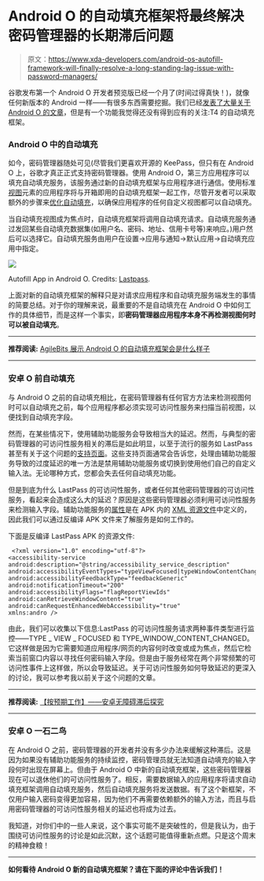 # Android O 的自动填充框架将最终解决密码管理器的长期滞后问题

> 原文：<https://www.xda-developers.com/android-os-autofill-framework-will-finally-resolve-a-long-standing-lag-issue-with-password-managers/>

谷歌发布第一个 Android O 开发者预览版已经一个月了(时间过得真快！)，就像任何新版本的 Android 一样——有很多东西需要挖掘。我们已经[发表了大量关于 Android O 的文章](https://www.xda-developers.com/tag/android-o/)，但是有一个功能我觉得还没有得到应有的关注:T4 的自动填充框架。

### Android O 中的自动填充

如今，密码管理器随处可见(尽管我们更喜欢开源的 KeePass，但只有在 Android O 上，谷歌才真正正式支持密码管理器。使用 Android O，第三方应用程序可以填充自动填充服务，该服务通过新的自动填充框架与应用程序进行通信。使用标准[视图](https://developer.android.com/reference/android/view/View.html)元素的应用程序将与开箱即用的自动填充框架一起工作，尽管开发者可以采取额外的步骤来[优化自动填充](https://developer.android.com/preview/features/autofill.html#optimizing_your_app_for_autofill)，以确保应用程序的任何自定义视图都可以自动填充。

当自动填充视图成为焦点时，自动填充框架将调用自动填充请求。自动填充服务通过发回某些自动填充数据集(如用户名、密码、地址、信用卡号等)来响应。)用户然后可以选择它。自动填充服务由用户在设置->应用与通知->默认应用->自动填充应用中指定。

 <picture>![](img/defb4d8501a88dda48e614c015a3fc28.png)</picture> 

Autofill App in Android O. Credits: [Lastpass](https://blog.lastpass.com/2017/04/what-lastpass-users-can-expect-in-android-o.html/).

上面对新的自动填充框架的解释只是对请求应用程序和自动填充服务端发生的事情的简要总结。对于你的理解来说，最重要的不是自动填充在 Android O 中如何工作的具体细节，而是这样一个事实，即**密码管理器应用程序本身不再检测视图何时可以被自动填充**。

* * *

**推荐阅读:** [AgileBits 展示 Android O 的自动填充框架会是什么样子](https://www.xda-developers.com/agilebits-shows-off-what-android-os-autofill-framework-will-look-like/)

* * *

### 安卓 O 前自动填充

与 Android O 之前的自动填充相比，在密码管理器有任何官方方法来检测视图何时可以自动填充之前，每个应用程序都必须实现可访问性服务来扫描当前视图，以便找到自动填充字段。

然而，在某些情况下，使用辅助功能服务会导致相当大的延迟。然而，与典型的密码管理器的可访问性服务相关的滞后是如此明显，以至于流行的服务如 LastPass 甚至有关于这个问题的[支持页面](https://lastpass.com/support.php?cmd=showfaq&id=8166)。这些支持页面通常会告诉您，处理由辅助功能服务导致的过度延迟的唯一方法是禁用辅助功能服务或切换到使用他们自己的自定义输入法。无论哪种方式，您都会失去任何自动填充功能。

但是到底为什么 LastPass 的可访问性服务，或者任何其他密码管理器的可访问性服务，看起来会造成这么大的延迟？原因是这些密码管理器必须利用可访问性服务来检测输入字段。辅助功能服务的[属性](https://developer.android.com/reference/android/R.styleable.html#AccessibilityService)是在 APK 内的 [XML 资源文件](https://developer.android.com/reference/android/accessibilityservice/AccessibilityService.html#SERVICE_META_DATA)中定义的，因此我们可以通过反编译 APK 文件来了解服务是如何工作的。

下面是反编译 LastPass APK 的资源文件:

```
 <?xml version="1.0" encoding="utf-8"?>
<accessibility-service android:description="@string/accessibility_service_description" 
android:accessibilityEventTypes="typeViewFocused|typeWindowContentChanged" 
android:accessibilityFeedbackType="feedbackGeneric" 
android:notificationTimeout="200" 
android:accessibilityFlags="flagReportViewIds" 
android:canRetrieveWindowContent="true" 
android:canRequestEnhancedWebAccessibility="true"
xmlns:andro /> 
```

由此，我们可以收集以下信息:LastPass 的可访问性服务请求两种事件类型进行监控——TYPE _ VIEW _ FOCUSED 和 TYPE_WINDOW_CONTENT_CHANGED。它这样做是因为它需要知道应用程序/网页的内容何时改变或成为焦点，然后它检索当前窗口内容以寻找任何密码输入字段。但是由于服务经常在两个非常频繁的可访问性事件上这样做，所以会导致延迟。关于可访问性服务如何导致延迟的更深入的讨论，我可以参考我以前关于这个问题的文章。

* * *

**推荐阅读:** [【按预期工作】——安卓无障碍滞后探究](https://www.xda-developers.com/working-as-intended-an-exploration-into-androids-accessibility-lag/)

* * *

### 安卓 O 一石二鸟

在 Android O 之前，密码管理器的开发者并没有多少办法来缓解这种滞后。这是因为如果没有辅助功能服务的持续监控，密码管理员就无法知道自动填充的输入字段何时出现在屏幕上。但由于 Android O 中新的自动填充框架，这些密码管理器现在可以退休他们的可访问性服务了。相反，需要数据输入的应用程序将请求自动填充框架调用自动填充服务，然后自动填充服务将发送数据。有了这个新框架，不仅用户输入密码变得更加容易，因为他们不再需要依赖额外的输入方法，而且与启用密码管理器的可访问性服务相关的延迟也将成为过去。

我知道，对你们中的一些人来说，这个事实可能不是突破性的，但是我认为，由于围绕可访问性服务的讨论是如此沉默，这个话题可能值得重新点燃。只是这个周末的精神食粮！

* * *

**如何看待 Android O 新的自动填充框架？请在下面的评论中告诉我们！**